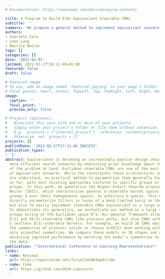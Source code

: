 ```yaml
---
# Documentation: https://wowchemy.com/docs/managing-content/

title: A Program to Build E(N)-Equivariant Steerable CNNs
subtitle: ''
summary: 'We propose a general method to implement equivariant convolutional neural networks and demonstrate it for 3D equivariant tasks. The implementation is based on the Wigner-Eckart theorem for steerable kernels.'
authors:
- Gabriele Cesa
- Leon Lang
- Maurice Weiler
tags: []
categories: []
date: '2022-01-01'
lastmod: 2022-02-27T18:11:46+01:00
featured: false
draft: false

# Featured image
# To use, add an image named `featured.jpg/png` to your page's folder.
# Focal points: Smart, Center, TopLeft, Top, TopRight, Left, Right, BottomLeft, Bottom, BottomRight.
image:
  caption: ''
  focal_point: ''
  preview_only: false

# Projects (optional).
#   Associate this post with one or more of your projects.
#   Simply enter your project's folder or file name without extension.
#   E.g. `projects = ["internal-project"]` references `content/project/deep-learning/index.md`.
#   Otherwise, set `projects = []`.
projects: []
publishDate: '2022-02-27T17:11:46.506325Z'
publication_types:
- '1'
abstract: Equivariance is becoming an increasingly popular design choice to build
  data efficient neural networks by exploiting prior knowledge about the symmetries
  of the problem at hand. Euclidean steerable CNNs are one of the most common classes
  of equivariant networks. While the constraints these architectures need to satisfy
  are understood, no practical method to parametrize them generally has been described
  so far, with most existing approaches tailored to specific groups or classes of
  groups. In this work, we generalize the Wigner-Eckart theorem proposed in Lang &
  Weiler (2021), which characterizes general G-steerable kernel spaces for compact
  groups G over their homogeneous spaces, to arbitrary G-spaces. This enables us to
  directly parameterize filters in terms of a band-limited basis on the base space,
  but also to easily implement steerable CNNs equivariant to a large number of groups.
  To demonstrate its generality, we instantiate our method on a large variety of isometry
  groups acting on the Euclidean space R^3. Our general framework allows us to build
  E(3) and SE(3)-steerable CNNs like previous works, but also CNNs with arbitrary
  G textless O(3)-steerable kernels. For example, we build 3D CNNs equivariant to
  the symmetries of platonic solids or choose G=SO(2) when working with 3D data having
  only azimuthal symmetries. We compare these models on 3D shapes and molecular datasets,
  observing improved performance by matching the model's symmetries to the ones of
  the data.
publication: '*International Conference on Learning Representations*'
links:
- name: Reviews
  url: https://openreview.net/forum?id=WE4qe9xlnQw
- name: Code
  url: https://github.com/QUVA-Lab/escnn
---
```

